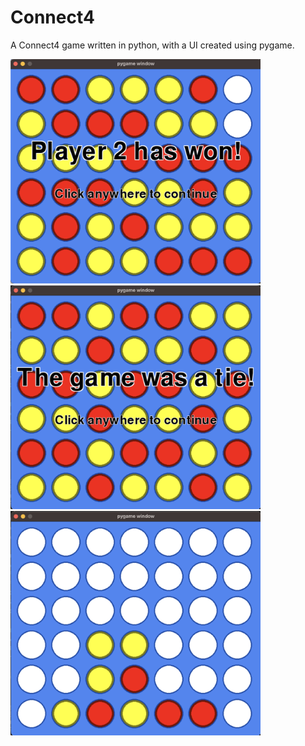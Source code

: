 # Connect4
A Connect4 game written in python, with a UI created using pygame.

<img src="./Images/Win.png" width=400px>
<img src="./Images/Tie.png" width=400px>
<img src="./Images/InProgress.png" width=400px>


